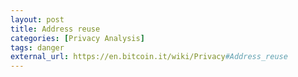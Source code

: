 ```yaml
---
layout: post
title: Address reuse
categories: [Privacy Analysis]
tags: danger
external_url: https://en.bitcoin.it/wiki/Privacy#Address_reuse
---
```

